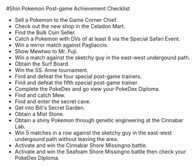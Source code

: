 #Shin Pokemon Post-game Achievement Checklist

- Sell a Pokemon to the Game Corner Chief.
- Check out the new shop in the Celadon Mart.
- Find the Bulk Coin Seller.
- Catch a Pokemon with DVs of at least 8 via the Special Safari Event.
- Win a mirror match against Pagliaccio.
- Show Mewtwo to Mr. Fuji.
- Win a match against the sketchy guy in the east-west undergound path.
- Obtain the Surf Board.
- Win the SS. Anne tournament.
- Find and defeat the four special post-game trainers.
- Find and defeat the fifth special post-game trainer.
- Complete the PokeDex and go view your PokeDex Diploma.
- Find and catch Mew.
- Find and enter the secret cave.
- Get into Bill's Secret Garden.
- Obtain a Mist Stone.
- Obtain a shiny Pokemon through genetic engineering at the Cinnabar Lab.
- Win 5 matches in a row against the sketchy guy in the east-west undergound path without leaving the area.
- Activate and win the Cinnabar Shore Missingno battle.
- Activate and win the Seafoam Shore Missingno battle then check your PokeDex Diploma.
